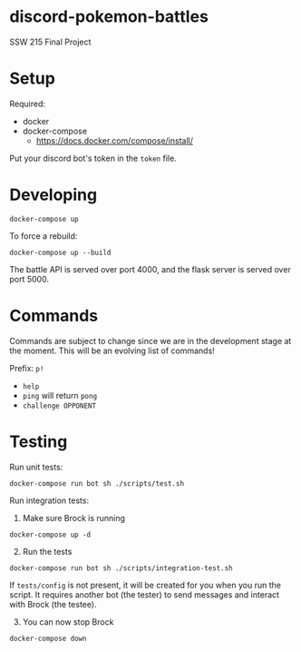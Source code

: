# discord-pokemon-battles

SSW 215 Final Project

# Setup

Required:

-   docker
-   docker-compose
    -   https://docs.docker.com/compose/install/

Put your discord bot's token in the `token` file.

# Developing

```
docker-compose up
```

To force a rebuild:

```
docker-compose up --build
```

The battle API is served over port 4000, and the flask server is served over port 5000.

# Commands

Commands are subject to change since we are in the development stage at the moment. This will be an evolving list of commands!

Prefix: `p!`

- `help`
- `ping` will return `pong`
- `challenge OPPONENT`

# Testing

Run unit tests:
```
docker-compose run bot sh ./scripts/test.sh
```

Run integration tests:
1. Make sure Brock is running
```
docker-compose up -d
```
2. Run the tests
```
docker-compose run bot sh ./scripts/integration-test.sh
```
If `tests/config` is not present, it will be created for you when you run the script. It requires another bot (the tester) to send messages and interact with Brock (the testee).

3. You can now stop Brock
```
docker-compose down
```